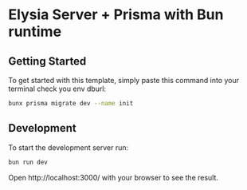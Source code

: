 # Elysia Server  + Prisma with Bun runtime

## Getting Started
To get started with this template, simply paste this command into your terminal check you env dburl:
```bash
bunx prisma migrate dev --name init
```

## Development
To start the development server run:
```bash
bun run dev
```

Open http://localhost:3000/ with your browser to see the result.